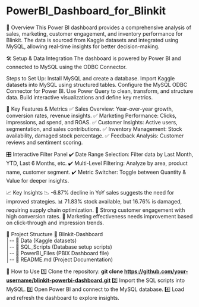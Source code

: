 # PowerBI_Dashboard_for_Blinkit
🚀 Overview
This Power BI dashboard provides a comprehensive analysis of sales, marketing, customer engagement, and inventory performance for Blinkit. The data is sourced from Kaggle datasets and integrated using MySQL, allowing real-time insights for better decision-making.

🛠️ Setup & Data Integration
The dashboard is powered by Power BI and connected to MySQL using the ODBC Connector.

Steps to Set Up:
Install MySQL and create a database.
Import Kaggle datasets into MySQL using structured tables.
Configure the MySQL ODBC Connector for Power BI.
Use Power Query to clean, transform, and structure data.
Build interactive visualizations and define key metrics.


📌 Key Features & Metrics
✅ Sales Overview: Year-over-year growth, conversion rates, revenue insights.
✅ Marketing Performance: Clicks, impressions, ad spend, and ROAS.
✅ Customer Insights: Active users, segmentation, and sales contributions.
✅ Inventory Management: Stock availability, damaged stock percentage.
✅ Feedback Analysis: Customer reviews and sentiment scoring. 



🎛 Interactive Filter Panel
✔️ Date Range Selection: Filter data by Last Month, YTD, Last 6 Months, etc.
✔️ Multi-Level Filtering: Analyze by area, product name, customer segment.
✔️ Metric Switcher: Toggle between Quantity & Value for deeper insights.



📈 Key Insights
📉 -6.87% decline in YoY sales suggests the need for improved strategies.
📊 71.83% stock available, but 16.76% is damaged, requiring supply chain optimization.
📢 Strong customer engagement with high conversion rates.
🎯 Marketing effectiveness needs improvement based on click-through and impression trends.



📂 Project Structure
📁 Blinkit-Dashboard  
│-- 📂 Data (Kaggle datasets)  
│-- 📂 SQL_Scripts (Database setup scripts)  
│-- 📂 PowerBI_Files (PBIX Dashboard file)  
│-- 📜 README.md (Project Documentation)  



🔗 How to Use
1️⃣ Clone the repository:
**git clone https://github.com/your-username/blinkit-powerbi-dashboard.git**
2️⃣ Import the SQL scripts into MySQL.
3️⃣ Open Power BI and connect to the MySQL database.
4️⃣ Load and refresh the dashboard to explore insights.


